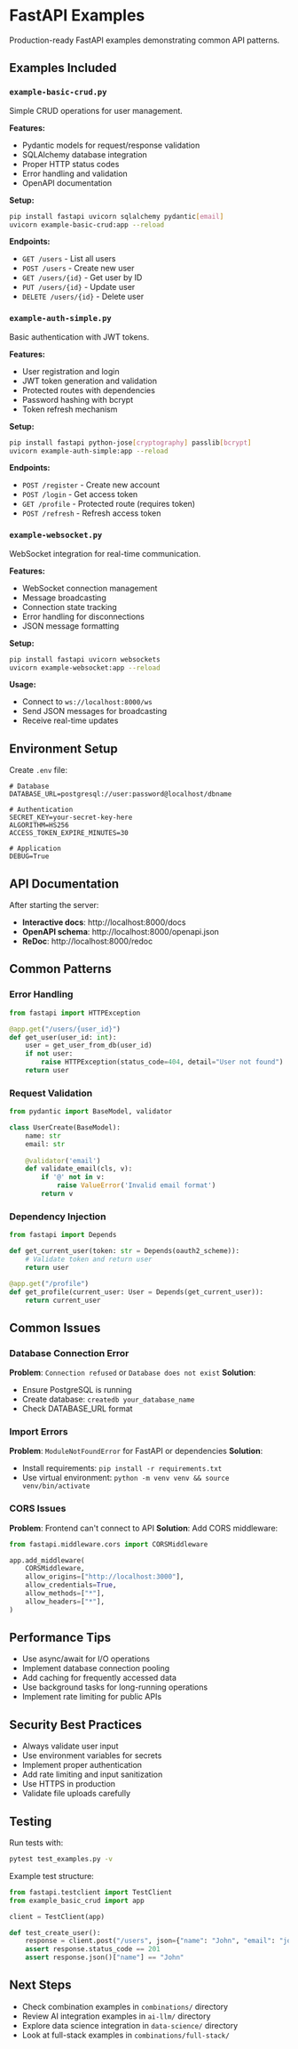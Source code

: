 # FastAPI Examples

Production-ready FastAPI examples demonstrating common API patterns.

## Examples Included

### `example-basic-crud.py`
Simple CRUD operations for user management.

**Features:**
- Pydantic models for request/response validation
- SQLAlchemy database integration
- Proper HTTP status codes
- Error handling and validation
- OpenAPI documentation

**Setup:**
```bash
pip install fastapi uvicorn sqlalchemy pydantic[email]
uvicorn example-basic-crud:app --reload
```

**Endpoints:**
- `GET /users` - List all users
- `POST /users` - Create new user
- `GET /users/{id}` - Get user by ID
- `PUT /users/{id}` - Update user
- `DELETE /users/{id}` - Delete user

### `example-auth-simple.py`
Basic authentication with JWT tokens.

**Features:**
- User registration and login
- JWT token generation and validation
- Protected routes with dependencies
- Password hashing with bcrypt
- Token refresh mechanism

**Setup:**
```bash
pip install fastapi python-jose[cryptography] passlib[bcrypt]
uvicorn example-auth-simple:app --reload
```

**Endpoints:**
- `POST /register` - Create new account
- `POST /login` - Get access token
- `GET /profile` - Protected route (requires token)
- `POST /refresh` - Refresh access token

### `example-websocket.py`
WebSocket integration for real-time communication.

**Features:**
- WebSocket connection management
- Message broadcasting
- Connection state tracking
- Error handling for disconnections
- JSON message formatting

**Setup:**
```bash
pip install fastapi uvicorn websockets
uvicorn example-websocket:app --reload
```

**Usage:**
- Connect to `ws://localhost:8000/ws`
- Send JSON messages for broadcasting
- Receive real-time updates

## Environment Setup

Create `.env` file:
```env
# Database
DATABASE_URL=postgresql://user:password@localhost/dbname

# Authentication
SECRET_KEY=your-secret-key-here
ALGORITHM=HS256
ACCESS_TOKEN_EXPIRE_MINUTES=30

# Application
DEBUG=True
```

## API Documentation

After starting the server:
- **Interactive docs**: http://localhost:8000/docs
- **OpenAPI schema**: http://localhost:8000/openapi.json
- **ReDoc**: http://localhost:8000/redoc

## Common Patterns

### Error Handling
```python
from fastapi import HTTPException

@app.get("/users/{user_id}")
def get_user(user_id: int):
    user = get_user_from_db(user_id)
    if not user:
        raise HTTPException(status_code=404, detail="User not found")
    return user
```

### Request Validation
```python
from pydantic import BaseModel, validator

class UserCreate(BaseModel):
    name: str
    email: str
    
    @validator('email')
    def validate_email(cls, v):
        if '@' not in v:
            raise ValueError('Invalid email format')
        return v
```

### Dependency Injection
```python
from fastapi import Depends

def get_current_user(token: str = Depends(oauth2_scheme)):
    # Validate token and return user
    return user

@app.get("/profile")
def get_profile(current_user: User = Depends(get_current_user)):
    return current_user
```

## Common Issues

### Database Connection Error
**Problem**: `Connection refused` or `Database does not exist`
**Solution**: 
- Ensure PostgreSQL is running
- Create database: `createdb your_database_name`
- Check DATABASE_URL format

### Import Errors
**Problem**: `ModuleNotFoundError` for FastAPI or dependencies
**Solution**:
- Install requirements: `pip install -r requirements.txt`
- Use virtual environment: `python -m venv venv && source venv/bin/activate`

### CORS Issues
**Problem**: Frontend can't connect to API
**Solution**: Add CORS middleware:
```python
from fastapi.middleware.cors import CORSMiddleware

app.add_middleware(
    CORSMiddleware,
    allow_origins=["http://localhost:3000"],
    allow_credentials=True,
    allow_methods=["*"],
    allow_headers=["*"],
)
```

## Performance Tips

- Use async/await for I/O operations
- Implement database connection pooling
- Add caching for frequently accessed data
- Use background tasks for long-running operations
- Implement rate limiting for public APIs

## Security Best Practices

- Always validate user input
- Use environment variables for secrets
- Implement proper authentication
- Add rate limiting and input sanitization
- Use HTTPS in production
- Validate file uploads carefully

## Testing

Run tests with:
```bash
pytest test_examples.py -v
```

Example test structure:
```python
from fastapi.testclient import TestClient
from example_basic_crud import app

client = TestClient(app)

def test_create_user():
    response = client.post("/users", json={"name": "John", "email": "john@example.com"})
    assert response.status_code == 201
    assert response.json()["name"] == "John"
```

## Next Steps

- Check combination examples in `combinations/` directory
- Review AI integration examples in `ai-llm/` directory
- Explore data science integration in `data-science/` directory
- Look at full-stack examples in `combinations/full-stack/`